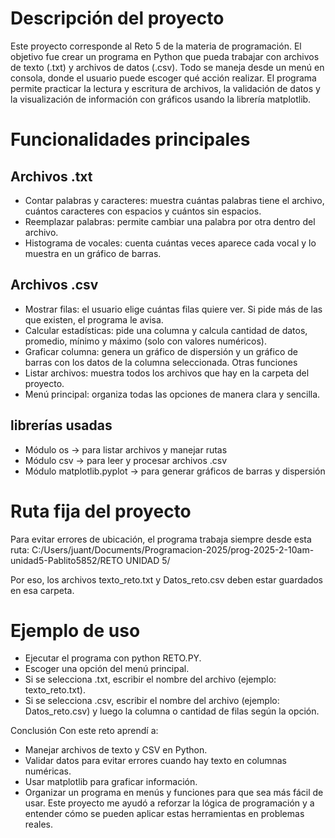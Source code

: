# Descripción del proyecto
Este proyecto corresponde al Reto 5 de la materia de programación. El objetivo fue crear un programa en Python que pueda trabajar con archivos de texto (.txt) y archivos de datos (.csv). Todo se maneja desde un menú en consola, donde el usuario puede escoger qué acción realizar.
El programa permite practicar la lectura y escritura de archivos, la validación de datos y la visualización de información con gráficos usando la librería matplotlib.

# Funcionalidades principales
## Archivos .txt
- Contar palabras y caracteres: muestra cuántas palabras tiene el archivo, cuántos caracteres con espacios y cuántos sin espacios.
- Reemplazar palabras: permite cambiar una palabra por otra dentro del archivo.
- Histograma de vocales: cuenta cuántas veces aparece cada vocal y lo muestra en un gráfico de barras.
## Archivos .csv
- Mostrar filas: el usuario elige cuántas filas quiere ver. Si pide más de las que existen, el programa le avisa.
- Calcular estadísticas: pide una columna y calcula cantidad de datos, promedio, mínimo y máximo (solo con valores numéricos).
- Graficar columna: genera un gráfico de dispersión y un gráfico de barras con los datos de la columna seleccionada.
Otras funciones
- Listar archivos: muestra todos los archivos que hay en la carpeta del proyecto.
- Menú principal: organiza todas las opciones de manera clara y sencilla.

## librerías usadas
- Módulo os → para listar archivos y manejar rutas
- Módulo csv → para leer y procesar archivos .csv
- Módulo matplotlib.pyplot → para generar gráficos de barras y dispersión

# Ruta fija del proyecto
Para evitar errores de ubicación, el programa trabaja siempre desde esta ruta:
C:/Users/juant/Documents/Programacion-2025/prog-2025-2-10am-unidad5-Pablito5852/RETO UNIDAD 5/

Por eso, los archivos texto_reto.txt y Datos_reto.csv deben estar guardados en esa carpeta.

# Ejemplo de uso
- Ejecutar el programa con python RETO.PY.
- Escoger una opción del menú principal.
- Si se selecciona .txt, escribir el nombre del archivo (ejemplo: texto_reto.txt).
- Si se selecciona .csv, escribir el nombre del archivo (ejemplo: Datos_reto.csv) y luego la columna o cantidad de filas según la opción.

Conclusión
Con este reto aprendí a:
- Manejar archivos de texto y CSV en Python.
- Validar datos para evitar errores cuando hay texto en columnas numéricas.
- Usar matplotlib para graficar información.
- Organizar un programa en menús y funciones para que sea más fácil de usar.
Este proyecto me ayudó a reforzar la lógica de programación y a entender cómo se pueden aplicar estas herramientas en problemas reales.

